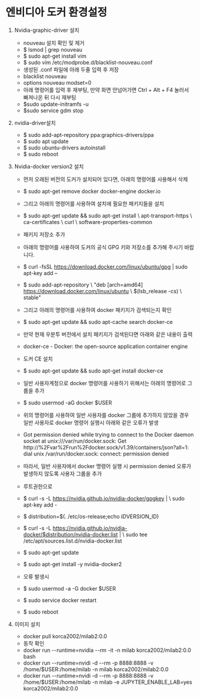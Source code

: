 # 엔비디아 도커 환경설정 

1. Nvidia-graphic-driver 설치
   
   - nouveau 설치 확인 및 제거
   - $ lsmod | grep nouveau
   - $ sudo apt-get install vim
   - $ sudo vim /etc/modprobe.d/blacklist-nouveau.conf
   - 생성된 .conf 파일에 아래 두줄 입력 후 저장
   - blacklist nouveau
   - options nouveau modset=0
   - 아래 명령어를 입력 후 재부팅, 만약 화면 안넘어가면 Ctrl + Alt + F4 눌러서 빠져나온 뒤 다시 재부팅
   - $sudo update-initramfs -u
   - $sudo service gdm stop

1. nvidia-driver설치
   - $ sudo add-apt-repository ppa:graphics-drivers/ppa
   - $ sudo apt update
   - $ sudo ubuntu-drivers autoinstall
   - $ sudo reboot

1. Nvidia-docker version2 설치
   - 먼저 오래된 버전의 도커가 설치되어 있다면, 아래의 명령어를 사용해서 삭제
   - $ sudo apt-get remove docker docker-engine docker.io

   - 그리고 아래의 명령어를 사용하여 설치에 필요한 패키지들을 설치
   - $ sudo apt-get update && sudo apt-get install \ apt-transport-https \ ca-certificates \ curl \ software-properties-common

   - 패키지 저장소 추가
   - 아래의 명령어를 사용하여 도커의 공식 GPG 키와 저장소를 추가해 주시기 바랍니다.

   - $ curl -fsSL https://download.docker.com/linux/ubuntu/gpg | sudo apt-key add – 

   - $ sudo add-apt-repository \ "deb [arch=amd64] https://download.docker.com/linux/ubuntu \ $(lsb_release -cs) \ stable"

   - 그리고 아래의 명령어를 사용하여 docker 패키지가 검색되는지 확인
   - $ sudo apt-get update && sudo apt-cache search docker-ce

   - 만약 현재 우분투 버전에서 설치 패키지가 검색된다면 아래와 같은 내용이 출력
   - docker-ce - Docker: the open-source application container engine
   
   - 도커 CE 설치

   - $ sudo apt-get update && sudo apt-get install docker-ce
   - 일반 사용자계정으로 docker 명령어를 사용하기 위해서는 아래의 명령어로 그룹을 추가

   - $ sudo usermod -aG docker $USER
   - 위의 명령어를 사용하여 일반 사용자를 docker 그룹에 추가하지 않았을 경우 일반 사용자로 docker 명령어 실행시 아래와 같은 오류가 발생 
   - Got permission denied while trying to connect to the Docker daemon socket at unix:///var/run/docker.sock: Get     http://%2Fvar%2Frun%2Fdocker.sock/v1.39/containers/json?all=1: dial unix /var/run/docker.sock: connect: permission denied
   - 따라서, 일반 사용자에서 docker 명령어 실행 시 permission denied 오류가 발생하지 않도록 사용자 그룹을 추가
   - 루트권한으로
   - $ curl -s -L https://nvidia.github.io/nvidia-docker/gpgkey | \ sudo apt-key add - 
   - $ distribution=$(. /etc/os-release;echo $ID$VERSION_ID) 
   - $ curl -s -L https://nvidia.github.io/nvidia-docker/$distribution/nvidia-docker.list | \ sudo tee /etc/apt/sources.list.d/nvidia-docker.list 
   - $ sudo apt-get update

   - $ sudo apt-get install -y nvidia-docker2

   - 오류 발생시
   - $ sudo usermod -a -G docker $USER 
   - $ sudo service docker restart
   - $ sudo reboot
1. 이미지 설치
   - docker pull korca2002/milab2:0.0
   - 동작 확인
   - docker run --runtime=nvidia --rm -it -n milab korca2002/milab2:0.0 bash
   - docker run --runtime=nvidi -d --rm -p 8888:8888 -v /home/$USER:/home/milab -n milab korca2002/milab2:0.0
   - docker run --runtime=nvidi -d --rm -p 8888:8888 -v /home/$USER:/home/milab -n milab -e JUPYTER_ENABLE_LAB=yes korca2002/milab2:0.0




